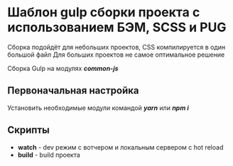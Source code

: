 # Шаблон gulp сборки проекта с использованием БЭМ, SCSS и PUG

Сборка подойдёт для небольших проектов, CSS компилируется в один большой файл
Для больших проектов не самое оптимальное решение

Сборка Gulp на модулях ***common-js***

## Первоначальная настройка
Установить необходимые модули командой ***yarn*** или ***npm i***

## Скрипты
- **watch** - dev режим с вотчером и локальным сервером с hot reload
- **build** - build проекта
